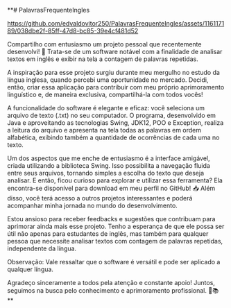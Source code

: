 **# PalavrasFrequenteIngles

https://github.com/edvaldovitor250/PalavrasFrequenteIngles/assets/116117189/038dbe2f-85ff-47d8-bc85-39e4cf481d52

Compartilho com entusiasmo um projeto pessoal que recentemente desenvolvi!
🚀 Trata-se de um software notável com a finalidade de analisar textos em inglês e exibir na tela a contagem de palavras repetidas.

A inspiração para esse projeto surgiu durante meu mergulho no estudo da língua inglesa, quando percebi uma oportunidade no mercado. Decidi, então, criar essa aplicação para contribuir com meu próprio aprimoramento linguístico e, de maneira exclusiva, compartilhá-la com todos vocês!

A funcionalidade do software é elegante e eficaz: você seleciona um arquivo de texto (.txt) no seu computador. O programa, desenvolvido em Java e aproveitando as tecnologias Swing, JDK12, POO e Exception, realiza a leitura do arquivo e apresenta na tela todas as palavras em ordem alfabética, exibindo também a quantidade de ocorrências de cada uma no texto.

Um dos aspectos que me enche de entusiasmo é a interface amigável, criada utilizando a biblioteca Swing. Isso possibilita a navegação fluida entre seus arquivos, tornando simples a escolha do texto que deseja analisar.
E então, ficou curioso para explorar e utilizar essa ferramenta? Ela encontra-se disponível para download em meu perfil no GitHub! 📥 Além disso, você terá acesso a outros projetos interessantes e poderá acompanhar minha jornada no mundo do desenvolvimento.

Estou ansioso para receber feedbacks e sugestões que contribuam para aprimorar ainda mais esse projeto. Tenho a esperança de que ele possa ser útil não apenas para estudantes de inglês, mas também para qualquer pessoa que necessite analisar textos com contagem de palavras repetidas, independente da língua.

Observação: Vale ressaltar que o software é versátil e pode ser aplicado a qualquer língua.

Agradeço sinceramente a todos pela atenção e constante apoio! Juntos, seguimos na busca pelo conhecimento e aprimoramento profissional. 🌟📚
**
